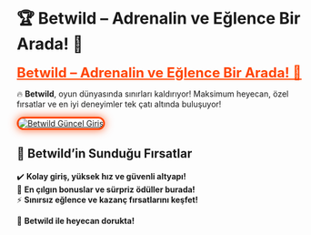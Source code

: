 # 🏆 Betwild – Adrenalin ve Eğlence Bir Arada! 🎰  

<a href="https://cutt.ly/BetwildLink" title="Betwild Güncel Giriş" style="color: #ff4500; font-size: 24px; font-weight: bold;">Betwild – Adrenalin ve Eğlence Bir Arada! 🎰</a>  

🔥 **Betwild**, oyun dünyasında sınırları kaldırıyor! Maksimum heyecan, özel fırsatlar ve en iyi deneyimler tek çatı altında buluşuyor!  

<a href="https://cutt.ly/BetwildLink" title="Betwild Güncel Giriş">  
<img src="https://i.ibb.co/BtMhhf6/g-venligiris.jpg" alt="Betwild Güncel Giriş" style="max-width: 100%; border: 3px solid #ff4500; border-radius: 15px; box-shadow: 0px 0px 15px rgba(255, 69, 0, 0.8);">  
</a>  

## 🚀 Betwild’in Sunduğu Fırsatlar  
✔️ **Kolay giriş, yüksek hız ve güvenli altyapı!**  
🎁 **En çılgın bonuslar ve sürpriz ödüller burada!**  
⚡ **Sınırsız eğlence ve kazanç fırsatlarını keşfet!**  

💎 **Betwild ile heyecan dorukta!**

